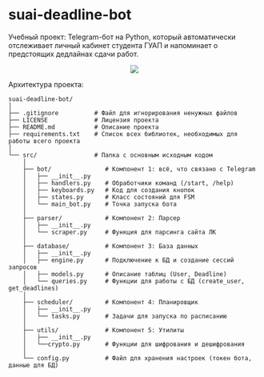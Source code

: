 # suai-deadline-bot
Учебный проект: Telegram-бот на Python, который автоматически отслеживает личный кабинет студента ГУАП и напоминает о предстоящих дедлайнах сдачи работ.

<p align="center">
    <img src="http://postimg.su/image/9OEIElCR/logo-transformed.png">
</p>

Архитектура проекта:
```
suai-deadline-bot/
│
├── .gitignore          # Файл для игнорирования ненужных файлов
├── LICENSE             # Лицензия проекта
├── README.md           # Описание проекта
├── requirements.txt    # Список всех библиотек, необходимых для работы всего проекта
│
└── src/                # Папка с основным исходным кодом
    │
    ├── bot/               # Компонент 1: всё, что связано с Telegram
    │   ├── __init__.py
    │   ├── handlers.py    # Обработчики команд (/start, /help)
    │   ├── keyboards.py   # Код для создания кнопок
    │   ├── states.py      # Класс состояний для FSM
    │   └── main_bot.py    # Точка запуска бота
    │
    ├── parser/            # Компонент 2: Парсер
    │   ├── __init__.py
    │   └── scraper.py     # Функция для парсинга сайта ЛК
    │
    ├── database/          # Компонент 3: База данных
    │   ├── __init__.py
    │   ├── engine.py      # Подключение к БД и создание сессий запросов
    │   ├── models.py      # Описание таблиц (User, Deadline)
    │   └── queries.py     # Функции для работы с БД (create_user, get_deadlines)
    │
    ├── scheduler/         # Компонент 4: Планировщик
    │   ├── __init__.py
    │   └── tasks.py       # Задачи для запуска по расписанию
    │
    ├── utils/             # Компонент 5: Утилиты
    │   ├── __init__.py
    │   └──crypto.py       # Функции для шифрования и дешифрования
    │
    └── config.py          # Файл для хранения настроек (токен бота, данные для БД)
```
